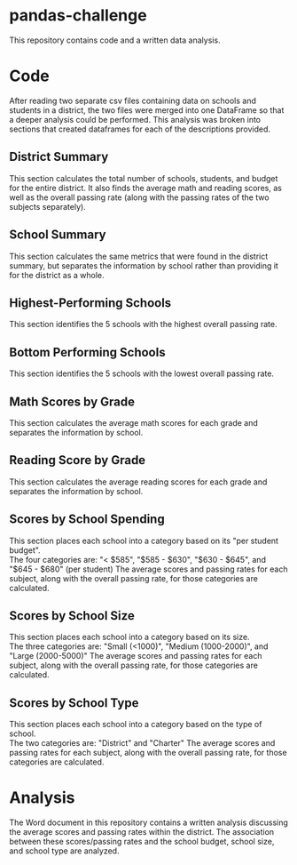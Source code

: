 # pandas-challenge
This repository contains code and a written data analysis.

# Code
After reading two separate csv files containing data on schools and students in a district, the two files were merged into one DataFrame so that a deeper analysis could be performed.  This analysis was broken into sections that created dataframes for each of the descriptions provided.

## District Summary

This section calculates the total number of schools, students, and budget for the entire district.  It also finds the average math and reading scores, as well as the overall passing rate (along with the passing rates of the two subjects separately).

## School Summary

This section calculates the same metrics that were found in the district summary, but separates the information by school rather than providing it for the district as a whole.

## Highest-Performing Schools

This section identifies the 5 schools with the highest overall passing rate.

## Bottom Performing Schools

This section identifies the 5 schools with the lowest overall passing rate.

## Math Scores by Grade

This section calculates the average math scores for each grade and separates the information by school.

## Reading Score by Grade

This section calculates the average reading scores for each grade and separates the information by school.

## Scores by School Spending

This section places each school into a category based on its "per student budget".  
The four categories are: "< $585", "$585 - $630", "$630 - $645", and "$645 - $680"  (per student)
The average scores and passing rates for each subject, along with the overall passing rate, for those categories are calculated.

## Scores by School Size

This section places each school into a category based on its size.  
The three categories are: "Small (<1000)", "Medium (1000-2000)", and "Large (2000-5000)"
The average scores and passing rates for each subject, along with the overall passing rate, for those categories are calculated.

## Scores by School Type

This section places each school into a category based on the type of school.  
The two categories are: "District" and "Charter"
The average scores and passing rates for each subject, along with the overall passing rate, for those categories are calculated.

# Analysis

The Word document in this repository contains a written analysis discussing the average scores and passing rates within the district.  The association between these scores/passing rates and the school budget, school size, and school type are analyzed.
